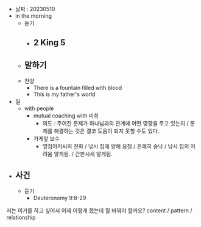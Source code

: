 - 날짜 : 20230510
- in the morning
	- 듣기
		- 2 King 5
			- 
	- 말하기
		- 
	- 찬양
		- There is a fountain filled with blood
		- This is my father's world
- 일
	- with people
		- mutual coaching with 미희
			- 의도 : 주어진 문제가 하나님과의 관계에 어떤 영향을 주고 있는지 / 문제를 해결하는 것은 결코 도움이 되지 못할 수도 있다.
		- 가게앞 보수
			- 옆집아저씨의 전화 / 낚시 집에 양해 요청 / 흔쾌히 승낙 / 낚시 집의 어려움 알게됨. / 간판시세 알게됨.
- 사건
	- 
	- 듣기
		- Deuteronomy  9:8-29



저는 이거를 하고 싶어서 어제 이렇게 했는데 뭘 바꿔야 할까요?
content / pattern / relationship